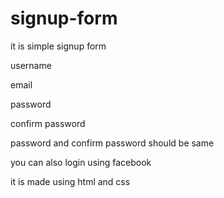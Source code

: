 # signup-form

it is simple signup form

username

email

password

confirm password

password and confirm password should be same

you can also login using facebook

it is made using html and css
